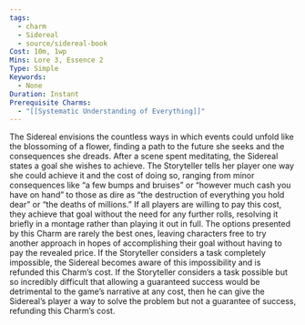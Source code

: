 ```yaml
---
tags:
  - charm
  - Sidereal
  - source/sidereal-book
Cost: 10m, 1wp
Mins: Lore 3, Essence 2
Type: Simple
Keywords:
  - None
Duration: Instant
Prerequisite Charms:
  - "[[Systematic Understanding of Everything]]"
---
```

The Sidereal envisions the countless ways in which events could unfold like the blossoming of a flower, finding a path to the future she seeks and the consequences she dreads. After a scene spent meditating, the Sidereal states a goal she wishes to achieve. The Storyteller tells her player one way she could achieve it and the cost of doing so, ranging from minor consequences like “a few bumps and bruises” or “however much cash you have on hand” to those as dire as “the destruction of everything you hold dear” or “the deaths of millions.” If all players are willing to pay this cost, they achieve that goal without the need for any further rolls, resolving it briefly in a montage rather than playing it out in full. The options presented by this Charm are rarely the best ones, leaving characters free to try another approach in hopes of accomplishing their goal without having to pay the revealed price. If the Storyteller considers a task completely impossible, the Sidereal becomes aware of this impossibility and is refunded this Charm’s cost. If the Storyteller considers a task possible but so incredibly difficult that allowing a guaranteed success would be detrimental to the game’s narrative at any cost, then he can give the Sidereal’s player a way to solve the problem but not a guarantee of success, refunding this Charm’s cost.
